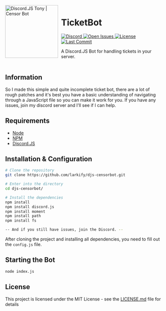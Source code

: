 <img width="170" height="170" align="left" style="float: left; margin: 0 10px 0 0;" alt="Discord.JS Tony | Censor Bot" src="https://media.discordapp.net/attachments/741659143273709588/820780173036617768/djs.png"> 

# TicketBot

<p align="left">
  <a href="https://larkx.xyz/discord">
    <img src="https://img.shields.io/discord/713029382461063232?color=%237289DA&style=for-the-badge"
         alt="Discord">
  </a>
  <a href="https://github.com/larkify/djs-ticketbot/">
    <img src="https://img.shields.io/github/issues/larkify/djs-ticketbot?style=for-the-badge"
         alt="Open Issues">
  </a>
  <a href="https://github.com/Larkify/djs-ticketbot">
    <img src="https://img.shields.io/github/license/larkify/djs-ticketbot?color=%23D68AFF&style=for-the-badge"
         alt="License">
  </a>
   <a href="https://github.com/Larkify/djs-ticketbot">
    <img src="https://img.shields.io/github/last-commit/larkify/djs-ticketbot?style=for-the-badge"
         alt="Last Commit">
  </a>
</p>
<p align="left">
    A Discord.JS Bot for handling tickets in your server.
    <br />
    <br />
  </p>
</p>

## Information
So I made this simple and quite incomplete ticket bot, there are a lot of rough patches and it's best you have a basic understanding of navigating through a JavaScript file so you can make it work for you. If you have any issues, join my discord server and I'll see if I can help.

## Requirements

- [Node](https://nodejs.org/en/)
- [NPM](https://www.npmjs.com/)
- [Discord.JS](https://discord.js.org/)

## Installation & Configuration

```bash
# Clone the repository
git clone https://github.com/larkify/djs-censorbot.git

# Enter into the directory
cd djs-censorbot/

# Install the dependencies
npm install
npm install discord.js
npm install moment
npm install path
npm install fs

-- And if you still have issues, join the Discord. --
```
After cloning the project and installing all dependencies, you need to fill out the `config.js` file.

## Starting the Bot

```bash
node index.js
```

## License

This project is licensed under the MIT License - see the [LICENSE.md](LICENSE) file for details
